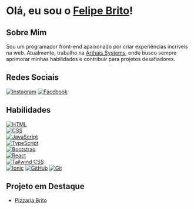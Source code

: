 # Olá, eu sou o [Felipe Brito](https://github.com/seuusuario)!

## Sobre Mim
Sou um programador front-end apaixonado por criar experiências incríveis na web. Atualmente, trabalho na [Arthais Systems](https://arthais.com.br), onde busco sempre aprimorar minhas habilidades e contribuir para projetos desafiadores.

## Redes Sociais
[![Instagram](https://img.shields.io/badge/Instagram-%23E4405F?style=for-the-badge&logo=instagram&logoColor=white)](https://www.instagram.com/lipe.sp.10/)
[![Facebook](https://img.shields.io/badge/Facebook-%231877F2?style=for-the-badge&logo=facebook&logoColor=white)](https://www.facebook.com/profile.php?id=100005402199216)


## Habilidades  
[![HTML](https://img.shields.io/badge/HTML-orange?style=for-the-badge&logo=html5&logoColor=white)](https://developer.mozilla.org/en-US/docs/Web/HTML)  
[![CSS](https://img.shields.io/badge/CSS-blue?style=for-the-badge&logo=css3&logoColor=white)](https://developer.mozilla.org/en-US/docs/Web/CSS)  
[![JavaScript](https://img.shields.io/badge/JavaScript-yellow?style=for-the-badge&logo=javascript&logoColor=white)](https://developer.mozilla.org/en-US/docs/Web/JavaScript)  
[![TypeScript](https://img.shields.io/badge/TypeScript-blue?style=for-the-badge&logo=typescript&logoColor=white)](https://www.typescriptlang.org/)  
[![Bootstrap](https://img.shields.io/badge/Bootstrap-purple?style=for-the-badge&logo=bootstrap&logoColor=white)](https://getbootstrap.com/)  
[![React](https://img.shields.io/badge/React-blue?style=for-the-badge&logo=react&logoColor=white)](https://reactjs.org/)  
[![Tailwind CSS](https://img.shields.io/badge/Tailwind_CSS-green?style=for-the-badge&logo=tailwind-css&logoColor=white)](https://tailwindcss.com/)  
[![Ionic](https://img.shields.io/badge/Ionic-lightgrey?style=for-the-badge&logo=ionic&logoColor=white)](https://ionicframework.com/)
[![GitHub](https://img.shields.io/badge/GitHub-lightgrey?style=for-the-badge&logo=github&logoColor=white)](https://github.com/)
[![Git](https://img.shields.io/badge/Git-orange?style=for-the-badge&logo=git&logoColor=white)](https://git-scm.com/)

## Projeto em Destaque
- [Pizzaria Brito](https://pizzaria-brito.vercel.app)
